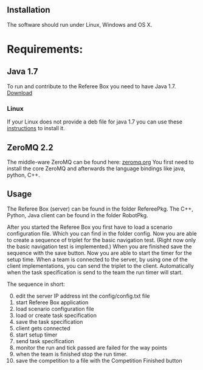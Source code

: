 Installation
------------

The software should run under Linux, Windows and OS X.

# Requirements: 
## Java 1.7
To run and contribute to the Referee Box you need to have Java 1.7. [Download](http://www.oracle.com/technetwork/java/javase/downloads/index.html)

### Linux
If your Linux does not provide a deb file for java 1.7 you can use these [instructions](http://askubuntu.com/questions/55848/how-do-i-install-oracle-java-jdk-7) to install it.

## ZeroMQ 2.2 
The middle-ware ZeroMQ can be found here: [zeromq.org](http://www.zeromq.org)
You first need to install the core ZeroMQ and afterwards the language bindings like java, python, C++.


Usage
------------

The Referee Box (server) can be found in the folder RefereePkg.
The C++, Python, Java client can be found in the folder RobotPkg.


After you started the Referee Box you first have to load a scenario configuration file. Which you can find in the folder config. Now you are able to create a sequence of triplet for the basic navigation test. (Right now only the basic navigation test is implemented.) When you are finished save the sequence with the save button. Now you are able to start the timer for the setup time. 
When a team is connected to the server, by using one of the client implementations, you can send the triplet to the client. Automatically when the task specification is send to the team the run timer will start.

The sequence in short:

0. edit the server IP address int the config/config.txt file
1. start Referee Box application
2. load scenario configuration file
3. load or create task specification
4. save the task specification
5. client gets connected
6. start setup timer
7. send task specification
8. monitor the run and tick passed are failed for the way points
9. when the team is finished stop the run timer.
10. save the competition to a file with the Competition Finished button

